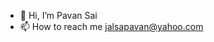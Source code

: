 - 👋 Hi, I’m Pavan Sai
- 📫 How to reach me 
    jalsapavan@yahoo.com


<!---
thejalsapavan/thejalsapavan is a ✨ special ✨ repository because its `README.md` (this file) appears on your GitHub profile.
You can click the Preview link to take a look at your changes.
--->

